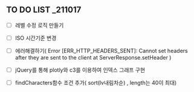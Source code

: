 ## TO DO LIST _211017

- [ ] 레벨 수정 로직 만들기<br>

- [ ] ISO 시간기준 변경<br>

- [ ] 에러해결하기( Error [ERR_HTTP_HEADERS_SENT]: Cannot set headers after they are sent to the client at ServerResponse.setHeader )<br>

- [ ] jQuery를 통해 plotly와 c3를 이용하여 인덱스 그래프 구현<br>

- [ ] findCharacters함수 조건 추가( sort(lv내림차순) , length는 40이 최대)